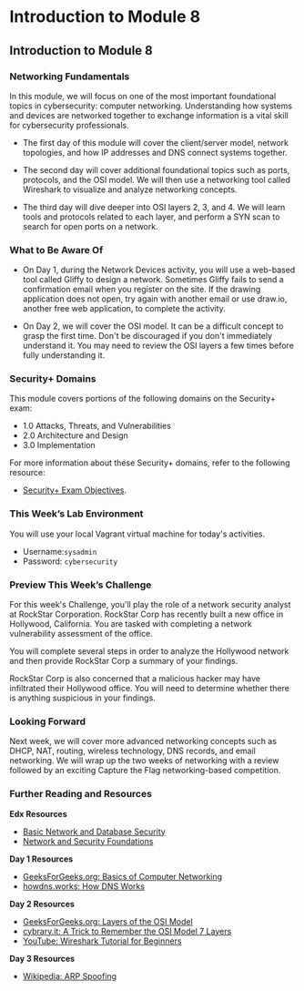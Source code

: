 # Introduction to Module 8

## Introduction to Module 8

### Networking Fundamentals

In this module, we will focus on one of the most important foundational topics in cybersecurity: computer networking. Understanding how systems and devices are networked together to exchange information is a vital skill for cybersecurity professionals.

  - The first day of this module will cover the client/server model, network topologies, and how IP addresses and DNS connect systems together.

  - The second day will cover additional foundational topics such as ports, protocols, and the OSI model. We will then use a networking tool called Wireshark to visualize and analyze networking concepts.
  
  - The third day will dive deeper into OSI layers 2, 3, and 4. We will learn tools and protocols related to each layer, and perform a SYN scan to search for open ports on a network.

### What to Be Aware Of

- On Day 1, during the Network Devices activity, you will use a web-based tool called Gliffy to design a network. Sometimes Gliffy fails to send a confirmation email when you register on the site. If the drawing application does not open, try again with another email or use draw.io, another free web application, to complete the activity.

- On Day 2, we will cover the OSI model. It can be a difficult concept to grasp the first time. Don't be discouraged if you don't immediately understand it. You may need to review the OSI layers a few times before fully understanding it.

### Security+ Domains

This module covers portions of the following domains on the Security+ exam:

- 1.0 Attacks, Threats, and Vulnerabilities 
- 2.0 Architecture and Design 
- 3.0 Implementation

For more information about these Security+ domains, refer to the following resource: 
- [Security+ Exam Objectives](https://comptiacdn.azureedge.net/webcontent/docs/default-source/exam-objectives/comptia-security-sy0-601-exam-objectives-(2-0).pdf?sfvrsn=8c5889ff_2).

### This Week’s Lab Environment

You will use your local Vagrant virtual machine for today's activities. 

  - Username:`sysadmin`
  - Password: `cybersecurity`

### Preview This Week’s Challenge

For this week's Challenge, you'll play the role of a network security analyst at RockStar Corporation. RockStar Corp has recently built a new office in Hollywood, California. You are tasked with completing a network vulnerability assessment of the office.

You will complete several steps in order to analyze the Hollywood network and then provide RockStar Corp a summary of your findings.

RockStar Corp is also concerned that a malicious hacker may have infiltrated their Hollywood office. You will need to determine whether there is anything suspicious in your findings.

### Looking Forward

Next week, we will cover more advanced networking concepts such as DHCP, NAT, routing, wireless technology, DNS records, and email networking. We will wrap up the two weeks of networking with a review followed by an exciting Capture the Flag networking-based competition.

### Further Reading and Resources

**Edx Resources**

- [Basic Network and Database Security](https://www.edx.org/course/basic-network-and-database-security?index=product_value_experiment_a&queryID=fd824edb071af4383bbf922c41ad10a5&position=15)
- [Network and Security Foundations](https://www.edx.org/course/network-security-foundations?index=product_value_experiment_a&queryID=9c72da0f32d8d320c601b61f5395911e&position=22)

**Day 1 Resources**
- [GeeksForGeeks.org: Basics of Computer Networking](https://www.geeksforgeeks.org/basics-computer-networking/)
- [howdns.works: How DNS Works](https://howdns.works/)
 
**Day 2 Resources**

- [GeeksForGeeks.org: Layers of the OSI Model](https://www.geeksforgeeks.org/layers-osi-model/)
- [cybrary.it: A Trick to Remember the OSI Model 7 Layers](https://www.cybrary.it/0p3n/osi-model-7-layers-basic-understanding/)
- [YouTube: Wireshark Tutorial for Beginners](https://www.youtube.com/watch?v=TkCSr30UojM&feature=youtu.be)
 
**Day 3 Resources**

- [Wikipedia: ARP Spoofing](https://en.wikipedia.org/wiki/ARP_spoofing)
